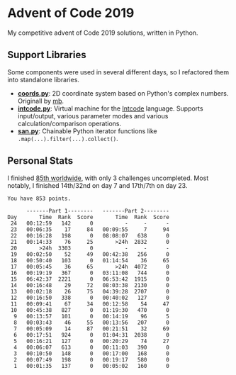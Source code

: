 # Advent of Code 2019
My competitive advent of Code 2019 solutions, written in Python.

## Support Libraries

Some components were used in several different days, so I refactored them into standalone libraries. 

- [**coords.py**](https://github.com/kentonlam/aoc-2019/blob/master/coords.py): 2D coordinate system based on Python's complex numbers. Originall by [mb](http://github.com/MaxwellBo).
- [**intcode.py**](https://github.com/kentonlam/aoc-2019/blob/master/intcode.py): Virtual machine for the [Intcode](https://esolangs.org/wiki/Intcode) language. Supports input/output, various parameter modes and various calculation/comparison operations.
- [**san.py**](https://github.com/kentonlam/aoc-2019/blob/master/san.py): Chainable Python iterator functions like `.map(...).filter(...).collect()`.


## Personal Stats

I finished [85th worldwide](https://adventofcode.com/2019/leaderboard), with only 3 challenges uncompleted. 
Most notably, I finished 14th/32nd on day 7 and 17th/7th on day 23.

```
You have 853 points.

      -------Part 1--------   -------Part 2--------
Day       Time  Rank  Score       Time  Rank  Score
 24   00:12:59   142      0          -     -      -
 23   00:06:35    17     84   00:09:55     7     94
 22   00:16:28   198      0   08:08:07   638      0
 21   00:14:33    76     25       >24h  2832      0
 20       >24h  3303      0          -     -      -
 19   00:02:50    52     49   00:42:38   256      0
 18   00:50:40   103      0   01:14:54    36     65
 17   00:05:45    36     65       >24h  4072      0
 16   00:19:19   367      0   03:11:08   744      0
 15   06:42:37  2221      0   06:53:42  1915      0
 14   00:16:48    29     72   08:03:38  2130      0
 13   00:02:18    26     75   04:39:28  2707      0
 12   00:16:50   338      0   00:40:02   127      0
 11   00:09:41    67     34   00:12:58    54     47
 10   00:45:38   827      0   01:19:30   470      0
  9   00:13:57   101      0   00:14:19    96      5
  8   00:03:43    46     55   00:13:56   207      0
  7   00:05:09    14     87   00:21:51    32     69
  6   00:17:51   924      0   01:04:31  2038      0
  5   00:16:21   127      0   00:20:29    74     27
  4   00:06:07   613      0   00:11:03   390      0
  3   00:10:50   148      0   00:17:00   168      0
  2   00:07:49   198      0   00:19:17   580      0
  1   00:01:35   137      0   00:05:02   160      0
```
